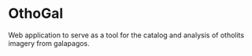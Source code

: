 # OthoGal
Web application to serve as a tool for the catalog  and analysis of otholits imagery from galapagos. 
